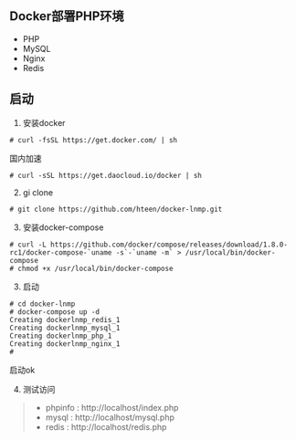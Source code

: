 ## Docker部署PHP环境
* PHP
* MySQL
* Nginx
* Redis

## 启动
1. 安装docker
```linux
# curl -fsSL https://get.docker.com/ | sh
```
国内加速
```linux
# curl -sSL https://get.daocloud.io/docker | sh
```

2. gi clone
```linux
# git clone https://github.com/hteen/docker-lnmp.git
```

3. 安装docker-compose
```linux
# curl -L https://github.com/docker/compose/releases/download/1.8.0-rc1/docker-compose-`uname -s`-`uname -m` > /usr/local/bin/docker-compose
# chmod +x /usr/local/bin/docker-compose
```

3. 启动
```linux
# cd docker-lnmp
# docker-compose up -d
Creating dockerlnmp_redis_1
Creating dockerlnmp_mysql_1
Creating dockerlnmp_php_1
Creating dockerlnmp_nginx_1
#
```
启动ok

4. 测试访问

> * phpinfo : http://localhost/index.php
> * mysql : http://localhost/mysql.php
> * redis : http://localhost/redis.php
